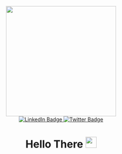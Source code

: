 
<div id="header" align= "center">
  
  <img src= "https://www.wallpaperbetter.com/wallpaper/473/435/638/anime-anime-girls-original-characters-blue-hair-headphones-1080P-wallpaper-middle-size.jpg" width="300"/>
  <div id="badges">
  <a href="https://www.linkedin.com/in/monteroaurea/">
    <img src="https://img.shields.io/badge/LinkedIn-blue?style=for-the-badge&logo=linkedin&logoColor=white" alt="LinkedIn Badge"/>
  </a>
    <a href="https://twitter.com/aureamontt1">
    <img src="https://img.shields.io/badge/Twitter-blue?style=for-the-badge&logo=twitter&logoColor=white" alt="Twitter Badge"/>
  </a>
</div>

<h1> Hello There
<img src="https://media.giphy.com/media/hvRJCLFzcasrR4ia7z/giphy.gif" width="30px"/>
</h1>
